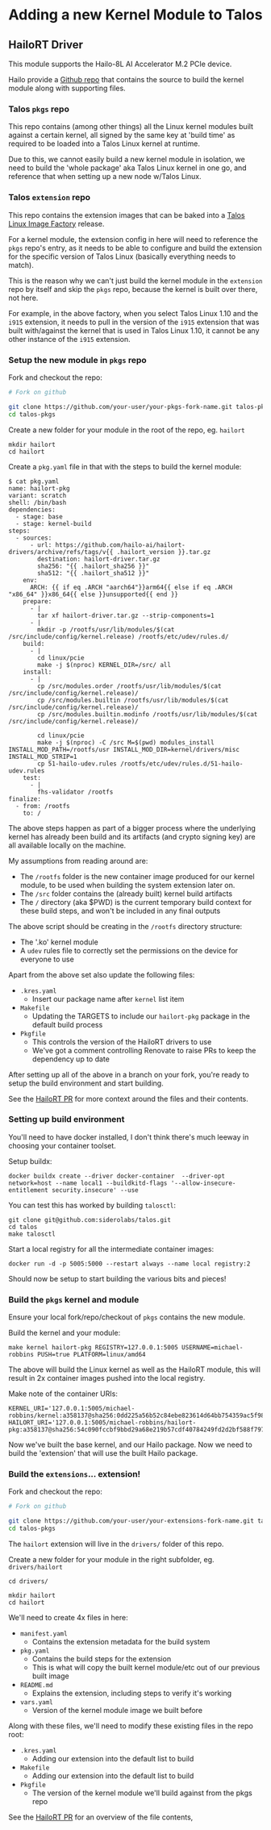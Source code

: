 # Adding a new Kernel Module to Talos

## HailoRT Driver

This module supports the Hailo-8L AI Accelerator M.2 PCIe device.

Hailo provide a [Github repo](https://github.com/hailo-ai/hailort-drivers) that contains the source to build the kernel module along with supporting files.

### Talos `pkgs` repo

This repo contains (among other things) all the Linux kernel modules built against a certain kernel, all signed by the same key at 'build time' as required to be loaded into a Talos Linux kernel at runtime.

Due to this, we cannot easily build a new kernel module in isolation, we need to build the 'whole package' aka Talos Linux kernel in one go, and reference that when setting up a new node w/Talos Linux.

### Talos `extension` repo

This repo contains the extension images that can be baked into a [Talos Linux Image Factory](https://factory.talos.dev/) release.

For a kernel module, the extension config in here will need to reference the `pkgs` repo's entry, as it needs to be able to configure and build the extension for the specific version of Talos Linux (basically everything needs to match).

This is the reason why we can't just build the kernel module in the `extension` repo by itself and skip the `pkgs` repo, because the kernel is built over there, not here.

For example, in the above factory, when you select Talos Linux 1.10 and the `i915` extension, it needs to pull in the version of the `i915` extension that was built with/against the kernel that is used in Talos Linux 1.10, it cannot be any other instance of the `i915` extension.

### Setup the new module in `pkgs` repo

Fork and checkout the repo:
```bash
# Fork on github

git clone https://github.com/your-user/your-pkgs-fork-name.git talos-pkgs
cd talos-pkgs
```

Create a new folder for your module in the root of the repo, eg. `hailort`
```
mkdir hailort
cd hailort
```

Create a `pkg.yaml` file in that with the steps to build the kernel module:
```
$ cat pkg.yaml
name: hailort-pkg
variant: scratch
shell: /bin/bash
dependencies:
  - stage: base
  - stage: kernel-build
steps:
  - sources:
      - url: https://github.com/hailo-ai/hailort-drivers/archive/refs/tags/v{{ .hailort_version }}.tar.gz
        destination: hailort-driver.tar.gz
        sha256: "{{ .hailort_sha256 }}"
        sha512: "{{ .hailort_sha512 }}"
    env:
      ARCH: {{ if eq .ARCH "aarch64"}}arm64{{ else if eq .ARCH "x86_64" }}x86_64{{ else }}unsupported{{ end }}
    prepare:
      - |
        tar xf hailort-driver.tar.gz --strip-components=1
      - |
        mkdir -p /rootfs/usr/lib/modules/$(cat /src/include/config/kernel.release) /rootfs/etc/udev/rules.d/
    build:
      - |
        cd linux/pcie
        make -j $(nproc) KERNEL_DIR=/src/ all
    install:
      - |
        cp /src/modules.order /rootfs/usr/lib/modules/$(cat /src/include/config/kernel.release)/
        cp /src/modules.builtin /rootfs/usr/lib/modules/$(cat /src/include/config/kernel.release)/
        cp /src/modules.builtin.modinfo /rootfs/usr/lib/modules/$(cat /src/include/config/kernel.release)/

        cd linux/pcie
        make -j $(nproc) -C /src M=$(pwd) modules_install INSTALL_MOD_PATH=/rootfs/usr INSTALL_MOD_DIR=kernel/drivers/misc INSTALL_MOD_STRIP=1
        cp 51-hailo-udev.rules /rootfs/etc/udev/rules.d/51-hailo-udev.rules
    test:
      - |
        fhs-validator /rootfs
finalize:
  - from: /rootfs
    to: /
```

The above steps happen as part of a bigger process where the underlying kernel has already been build and its artifacts (and crypto signing key) are all available locally on the machine.

My assumptions from reading around are:
* The `/rootfs` folder is the new container image produced for our kernel module, to be used when building the system extension later on.
* The `/src` folder contains the (already built) kernel build artifacts
* The `/` directory (aka $PWD) is the current temporary build context for these build steps, and won't be included in any final outputs

The above script should be creating in the `/rootfs` directory structure:
* The '.ko' kernel module
* A `udev` rules file to correctly set the permissions on the device for everyone to use

Apart from the above set also update the following files:
* `.kres.yaml`
   * Insert our package name after `kernel` list item
* `Makefile`
   * Updating the TARGETS to include our `hailort-pkg` package in the default build process
* `Pkgfile`
   * This controls the version of the HailoRT drivers to use
   * We've got a comment controlling Renovate to raise PRs to keep the dependency up to date

After setting up all of the above in a branch on your fork, you're ready to setup the build environment and start building.

See the [HailoRT PR](https://github.com/siderolabs/pkgs/pull/1222) for more context around the files and their contents.

### Setting up build environment

You'll need to have docker installed, I don't think there's much leeway in choosing your container toolset.

Setup buildx:
```
docker buildx create --driver docker-container  --driver-opt network=host --name local1 --buildkitd-flags '--allow-insecure-entitlement security.insecure' --use
```

You can test this has worked by building `talosctl`:
```
git clone git@github.com:siderolabs/talos.git
cd talos
make talosctl
```

Start a local registry for all the intermediate container images:
```
docker run -d -p 5005:5000 --restart always --name local registry:2
```

Should now be setup to start building the various bits and pieces!

### Build the `pkgs` kernel and module

Ensure your local fork/repo/checkout of `pkgs` contains the new module.

Build the kernel and your module:
```
make kernel hailort-pkg REGISTRY=127.0.0.1:5005 USERNAME=michael-robbins PUSH=true PLATFORM=linux/amd64
```

The above will build the Linux kernel as well as the HailoRT module, this will result in 2x container images pushed into the local registry.

Make note of the container URIs:
```
KERNEL_URI='127.0.0.1:5005/michael-robbins/kernel:a358137@sha256:0dd225a56b52c84ebe823614d64bb754359ac5f98f7718cca34b388544a7cfe4'
HAILORT_URI='127.0.0.1:5005/michael-robbins/hailort-pkg:a358137@sha256:54c090fccbf9bbd29a68e219b57cdf40784249fd2d2bf588f797d3729e242999'
```

Now we've built the base kernel, and our Hailo package. Now we need to build the 'extension' that will use the built Hailo package.

### Build the `extensions`... extension!

Fork and checkout the repo:
```bash
# Fork on github

git clone https://github.com/your-user/your-extensions-fork-name.git talos-extensions
cd talos-pkgs
```

The `hailort` extension will live in the `drivers/` folder of this repo.

Create a new folder for your module in the right subfolder, eg. `drivers/hailort`
```
cd drivers/

mkdir hailort
cd hailort
```

We'll need to create 4x files in here:
* `manifest.yaml`
   * Contains the extension metadata for the build system
* `pkg.yaml`
   * Contains the build steps for the extension
   * This is what will copy the built kernel module/etc out of our previous built image
* `README.md`
   * Explains the extension, including steps to verify it's working
* `vars.yaml`
   * Version of the kernel module image we built before

Along with these files, we'll need to modify these existing files in the repo root:
* `.kres.yaml`
   * Adding our extension into the default list to build
* `Makefile`
   * Adding our extension into the default list to build
* `Pkgfile`
   * The version of the kernel module we'll build against from the pkgs repo

See the [HailoRT PR](https://github.com/siderolabs/extensions/pull/694/files) for an overview of the file contents,


